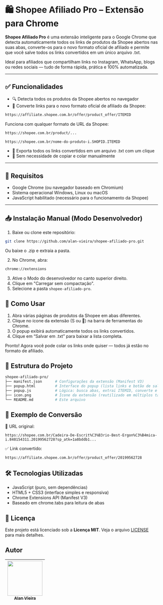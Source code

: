 # 🛍️ Shopee Afiliado Pro – Extensão para Chrome

**Shopee Afiliado Pro** é uma extensão inteligente para o Google Chrome que detecta automaticamente todos os links de produtos da Shopee abertos nas suas abas, converte-os para o novo formato oficial de afiliado e permite que você salve todos os links convertidos em um único arquivo .txt.

Ideal para afiliados que compartilham links no Instagram, WhatsApp, blogs ou redes sociais — tudo de forma rápida, prática e 100% automatizada.

---

## ✅ Funcionalidades

- 🔍 Detecta todos os produtos da Shopee abertos no navegador
- 🔗 Converte links para o novo formato oficial de afiliado da Shopee:

```bash
https://affiliate.shopee.com.br/offer/product_offer/ITEMID
```
Funciona com qualquer formato de URL da Shopee:
```bash
https://shopee.com.br/product/...
```
```bash
https://shopee.com.br/nome-do-produto-i.SHOPID.ITEMID
```

- 💾 Exporta todos os links convertidos em um arquivo .txt com um clique
- 🚫 Sem necessidade de copiar e colar manualmente

---

## 🧰 Requisitos

- Google Chrome (ou navegador baseado em Chromium)
- Sistema operacional Windows, Linux ou macOS
- JavaScript habilitado (necessário para o funcionamento da Shopee)

---

## 📥 Instalação Manual (Modo Desenvolvedor)

1. Baixe ou clone este repositório:

 ```bash
git clone https://github.com/alan-vieira/shopee-afiliado-pro.git
 ```
Ou baixe o .zip e extraia a pasta.

2. No Chrome, abra:

```bash
chrome://extensions
```

3. Ative o Modo do desenvolvedor no canto superior direito.
4. Clique em "Carregar sem compactação".
5. Selecione a pasta `shopee-afiliado-pro`.

## 🚀 Como Usar

1. Abra várias páginas de produtos da Shopee em abas diferentes.
2. Clique no ícone da extensão (S ou 🛒) na barra de ferramentas do Chrome.
3. O popup exibirá automaticamente todos os links convertidos.
4. Clique em “Salvar em .txt” para baixar a lista completa.

Pronto! Agora você pode colar os links onde quiser — todos já estão no formato de afiliado.

## 📁 Estrutura do Projeto

```bash
shopee-afiliado-pro/
├── manifest.json      # Configurações da extensão (Manifest V3)
├── popup.html         # Interface do popup (lista links e botão de salvar)
├── popup.js           # Lógica: busca abas, extrai ITEMID, converte e salva
├── icon.png           # Ícone da extensão (reutilizado em múltiplos tamanhos)
└── README.md          # Este arquivo
```

## 🧠 Exemplo de Conversão

🔗 URL original:
```bush
https://shopee.com.br/Cadeira-De-Escrit%C3%B3rio-Best-Ergon%C3%B4mica-i.848154311.20199562728?sp_atk=1a8bddb1...
```

✅ Link convertido:
```bush
https://affiliate.shopee.com.br/offer/product_offer/20199562728
```

## 🛠️ Tecnologias Utilizadas
- JavaScript (puro, sem dependências)
- HTML5 + CSS3 (interface simples e responsiva)
- Chrome Extensions API (Manifest V3)
- Baseado em chrome.tabs para leitura de abas

## 📝 Licença
Este projeto está licenciado sob a **Licença MIT**.
Veja o arquivo [LICENSE](https://github.com/alan-vieira/shopee-afiliado-pro/tree/main?tab=MIT-1-ov-file) para mais detalhes.

## Autor

| [<img src="https://avatars.githubusercontent.com/alan-vieira" width=115><br><sub>Alan Vieira</sub>](https://github.com/alan-vieira) |
| :---: |

